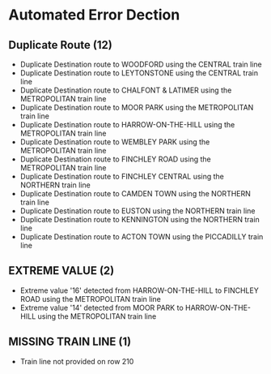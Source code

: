 # Automated Error Dection
## Duplicate Route (12)
* Duplicate Destination route to WOODFORD using the CENTRAL train line
* Duplicate Destination route to LEYTONSTONE using the CENTRAL train line
* Duplicate Destination route to CHALFONT & LATIMER using the METROPOLITAN train line
* Duplicate Destination route to MOOR PARK using the METROPOLITAN train line
* Duplicate Destination route to HARROW-ON-THE-HILL using the METROPOLITAN train line
* Duplicate Destination route to WEMBLEY PARK using the METROPOLITAN train line
* Duplicate Destination route to FINCHLEY ROAD using the METROPOLITAN train line
* Duplicate Destination route to FINCHLEY CENTRAL using the NORTHERN train line
* Duplicate Destination route to CAMDEN TOWN using the NORTHERN train line
* Duplicate Destination route to EUSTON using the NORTHERN train line
* Duplicate Destination route to KENNINGTON using the NORTHERN train line
* Duplicate Destination route to ACTON TOWN using the PICCADILLY train line
## EXTREME VALUE (2)
* Extreme value '16' detected from HARROW-ON-THE-HILL to FINCHLEY ROAD using the METROPOLITAN train line
* Extreme value '14' detected from MOOR PARK to HARROW-ON-THE-HILL using the METROPOLITAN train line
## MISSING TRAIN LINE (1)
* Train line not provided on row 210